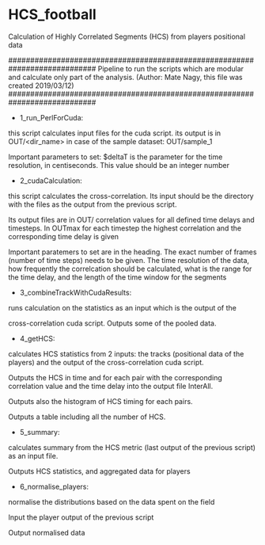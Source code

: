 # HCS_football
Calculation of Highly Correlated Segments (HCS) from players positional data

############################################################################
Pipeline to run the scripts which are modular and calculate only part of 
the analysis. (Author: Mate Nagy, this file was created 2019/03/12)
############################################################################

- 1_run_PerlForCuda:

this script calculates input files for the cuda script.
its output is in OUT/<dir_name> in case of the sample dataset:
OUT/sample_1

Important parameters to set: $deltaT is the parameter for the time 
resolution, in centiseconds. This value should be an integer number

- 2_cudaCalculation:

this script calculates the cross-correlation. Its input should be the 
directory with the files as the output from the previous script.

Its output files are in OUT/  correlation values for all defined time 
delays and timesteps. In OUTmax for each timestep the highest correlation 
and the corresponding time delay is given

Important paratemers to set are in the heading. The exact number of frames 
(number of time steps) needs to be given. The time resolution of the data, 
how frequently the correlcation should be calculated, what is the range 
for the time delay, and the length of the time window for the segments 

- 3_combineTrackWithCudaResults:

runs calculation on the statistics as an input which is the output of the  

cross-correlation cuda script.
Outputs some of the pooled data.

- 4_getHCS:

calculates HCS statistics from 2 inputs: the tracks (positional data of 
the players) and the output of the cross-correlation cuda script. 

Outputs the HCS in time and for each pair with the corresponding 
correlation value and the time delay into the output file InterAll. 

Outputs also the histogram of HCS timing for each pairs.

Outputs a table including all the number of HCS.

- 5_summary:

calculates summary from the HCS metric (last output of the previous 
script) as an input file.

Outputs HCS statistics, and aggregated data for players

- 6_normalise_players:

normalise the distributions based on the data spent on the field

Input the player output of the previous script

Output normalised data
